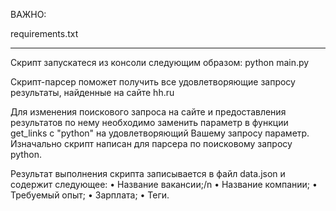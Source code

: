 
ВАЖНО:

  requirements.txt
___________________________________________________________

Скрипт запускатеся из консоли следующим образом:
python main.py

Скрипт-парсер поможет получить все удовлетворяющие запросу результаты, найденные на сайте hh.ru

Для изменения поискового запроса на сайте и предоставления результатов по нему необходимо заменить параметр в функции get_links с "python" на удовлетворяющий Вашему запросу параметр. Изначально скрипт написан для парсера по поисковому запросу python.

Результат выполнения скрипта записывается в файл data.json и содержит следующее:
•	Название вакансии;/n
•	Название компании;
•	Требуемый опыт;
•	Зарплата;
•	Теги.
